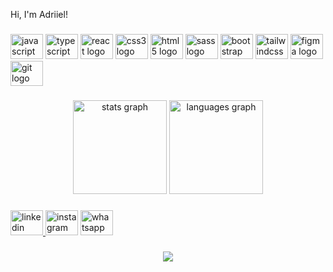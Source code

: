 <p align="left">Hi, I'm Adriiel!</p>

###

<div align="left">
  <img src="https://cdn.jsdelivr.net/gh/devicons/devicon/icons/javascript/javascript-original.svg" height="40" width="52" alt="javascript logo"  />
  <img src="https://cdn.jsdelivr.net/gh/devicons/devicon/icons/typescript/typescript-original.svg" height="40" width="52" alt="typescript logo"  />
  <img src="https://cdn.jsdelivr.net/gh/devicons/devicon/icons/react/react-original.svg" height="40" width="52" alt="react logo"  />
  <img src="https://cdn.jsdelivr.net/gh/devicons/devicon/icons/css3/css3-original.svg" height="40" width="52" alt="css3 logo"  />
  <img src="https://cdn.jsdelivr.net/gh/devicons/devicon/icons/html5/html5-original.svg" height="40" width="52" alt="html5 logo"  />
  <img src="https://cdn.jsdelivr.net/gh/devicons/devicon/icons/sass/sass-original.svg" height="40" width="52" alt="sass logo"  />
  <img src="https://cdn.jsdelivr.net/gh/devicons/devicon/icons/bootstrap/bootstrap-original.svg" height="40" width="52" alt="bootstrap logo"  />
  <img src="https://cdn.jsdelivr.net/gh/devicons/devicon/icons/tailwindcss/tailwindcss-original-wordmark.svg" height="40" width="52" alt="tailwindcss logo"  />
  <img src="https://cdn.jsdelivr.net/gh/devicons/devicon/icons/figma/figma-original.svg" height="40" width="52" alt="figma logo"  />
  <img src="https://cdn.jsdelivr.net/gh/devicons/devicon/icons/git/git-original.svg" height="40" width="52" alt="git logo"  />
</div>

###

<div align="center">
  <img src="https://github-readme-stats.vercel.app/api?hide_title=true&hide_rank=false&show_icons=true&include_all_commits=true&count_private=true&disable_animations=false&theme=monokai&locale=pt-br&hide_border=true&username=Adriel" height="150" alt="stats graph"  />
  <img src="https://github-readme-stats.vercel.app/api/top-langs?locale=pt-br&hide_title=true&layout=compact&card_width=320&langs_count=5&theme=monokai&hide_border=true&username=Adriel" height="150" alt="languages graph"  />
</div>

###

<div align="left">
  <a href="https://www.linkedin.com/authwall?trk=gf&trkInfo=AQEAS17EhU2ZkgAAAYGTQrdAnrzuINM9oJbZef9x09ab1U9WpUNWgoGaQhkzbT2qCZJlR80j-LSv8oUvcKj5T6jmfwStjkilyUcKWGmg94AdWwGrnyS76bflGMPTfZDxeEurphk=&original_referer=https://98209820adriel.github.io/&sessionRedirect=https%3A%2F%2Fwww.linkedin.com%2Fin%2Fadriel-hahn-ab7196211" target="_blank">
    <img src="https://raw.githubusercontent.com/maurodesouza/profile-readme-generator/master/src/assets/icons/social/linkedin/default.svg" width="52" height="40" alt="linkedin logo"  />
  </a>
  <img src="https://raw.githubusercontent.com/maurodesouza/profile-readme-generator/master/src/assets/icons/social/instagram/default.svg" width="52" height="40" alt="instagram logo"  />
  <a href="https://www.linkedin.com/authwall?trk=gf&trkInfo=AQEAS17EhU2ZkgAAAYGTQrdAnrzuINM9oJbZef9x09ab1U9WpUNWgoGaQhkzbT2qCZJlR80j-LSv8oUvcKj5T6jmfwStjkilyUcKWGmg94AdWwGrnyS76bflGMPTfZDxeEurphk=&original_referer=https://98209820adriel.github.io/&sessionRedirect=https%3A%2F%2Fwww.linkedin.com%2Fin%2Fadriel-hahn-ab7196211" target="_blank">
    <img src="https://raw.githubusercontent.com/maurodesouza/profile-readme-generator/master/src/assets/icons/social/whatsapp/default.svg" width="52" height="40" alt="whatsapp logo"  />
  </a>
</div>

###



###

<div align="center">
  <img src="https://profile-counter.glitch.me/Adriel/count.svg?"  />
</div>

###
